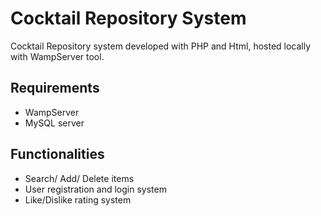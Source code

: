 # Cocktail Repository System

Cocktail Repository system developed with PHP and Html, hosted locally with WampServer tool.

## Requirements
- WampServer
- MySQL server



## Functionalities
- Search/ Add/ Delete items
- User registration and login system
- Like/Dislike rating system
